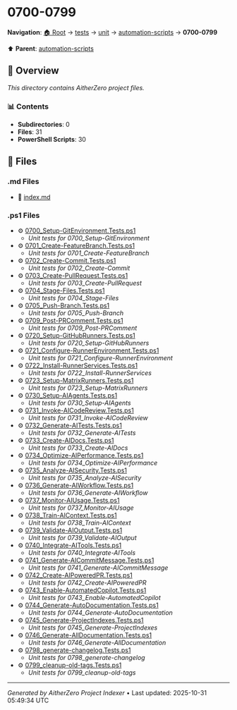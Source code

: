 # 0700-0799

**Navigation**: [🏠 Root](../../../../index.md) → [tests](../../../index.md) → [unit](../../index.md) → [automation-scripts](../index.md) → **0700-0799**

⬆️ **Parent**: [automation-scripts](../index.md)

## 📖 Overview

*This directory contains AitherZero project files.*

### 📊 Contents

- **Subdirectories**: 0
- **Files**: 31
- **PowerShell Scripts**: 30

## 📄 Files

### .md Files

- 📝 [index.md](./index.md)

### .ps1 Files

- ⚙️ [0700_Setup-GitEnvironment.Tests.ps1](./0700_Setup-GitEnvironment.Tests.ps1)
  - *Unit tests for 0700_Setup-GitEnvironment*
- ⚙️ [0701_Create-FeatureBranch.Tests.ps1](./0701_Create-FeatureBranch.Tests.ps1)
  - *Unit tests for 0701_Create-FeatureBranch*
- ⚙️ [0702_Create-Commit.Tests.ps1](./0702_Create-Commit.Tests.ps1)
  - *Unit tests for 0702_Create-Commit*
- ⚙️ [0703_Create-PullRequest.Tests.ps1](./0703_Create-PullRequest.Tests.ps1)
  - *Unit tests for 0703_Create-PullRequest*
- ⚙️ [0704_Stage-Files.Tests.ps1](./0704_Stage-Files.Tests.ps1)
  - *Unit tests for 0704_Stage-Files*
- ⚙️ [0705_Push-Branch.Tests.ps1](./0705_Push-Branch.Tests.ps1)
  - *Unit tests for 0705_Push-Branch*
- ⚙️ [0709_Post-PRComment.Tests.ps1](./0709_Post-PRComment.Tests.ps1)
  - *Unit tests for 0709_Post-PRComment*
- ⚙️ [0720_Setup-GitHubRunners.Tests.ps1](./0720_Setup-GitHubRunners.Tests.ps1)
  - *Unit tests for 0720_Setup-GitHubRunners*
- ⚙️ [0721_Configure-RunnerEnvironment.Tests.ps1](./0721_Configure-RunnerEnvironment.Tests.ps1)
  - *Unit tests for 0721_Configure-RunnerEnvironment*
- ⚙️ [0722_Install-RunnerServices.Tests.ps1](./0722_Install-RunnerServices.Tests.ps1)
  - *Unit tests for 0722_Install-RunnerServices*
- ⚙️ [0723_Setup-MatrixRunners.Tests.ps1](./0723_Setup-MatrixRunners.Tests.ps1)
  - *Unit tests for 0723_Setup-MatrixRunners*
- ⚙️ [0730_Setup-AIAgents.Tests.ps1](./0730_Setup-AIAgents.Tests.ps1)
  - *Unit tests for 0730_Setup-AIAgents*
- ⚙️ [0731_Invoke-AICodeReview.Tests.ps1](./0731_Invoke-AICodeReview.Tests.ps1)
  - *Unit tests for 0731_Invoke-AICodeReview*
- ⚙️ [0732_Generate-AITests.Tests.ps1](./0732_Generate-AITests.Tests.ps1)
  - *Unit tests for 0732_Generate-AITests*
- ⚙️ [0733_Create-AIDocs.Tests.ps1](./0733_Create-AIDocs.Tests.ps1)
  - *Unit tests for 0733_Create-AIDocs*
- ⚙️ [0734_Optimize-AIPerformance.Tests.ps1](./0734_Optimize-AIPerformance.Tests.ps1)
  - *Unit tests for 0734_Optimize-AIPerformance*
- ⚙️ [0735_Analyze-AISecurity.Tests.ps1](./0735_Analyze-AISecurity.Tests.ps1)
  - *Unit tests for 0735_Analyze-AISecurity*
- ⚙️ [0736_Generate-AIWorkflow.Tests.ps1](./0736_Generate-AIWorkflow.Tests.ps1)
  - *Unit tests for 0736_Generate-AIWorkflow*
- ⚙️ [0737_Monitor-AIUsage.Tests.ps1](./0737_Monitor-AIUsage.Tests.ps1)
  - *Unit tests for 0737_Monitor-AIUsage*
- ⚙️ [0738_Train-AIContext.Tests.ps1](./0738_Train-AIContext.Tests.ps1)
  - *Unit tests for 0738_Train-AIContext*
- ⚙️ [0739_Validate-AIOutput.Tests.ps1](./0739_Validate-AIOutput.Tests.ps1)
  - *Unit tests for 0739_Validate-AIOutput*
- ⚙️ [0740_Integrate-AITools.Tests.ps1](./0740_Integrate-AITools.Tests.ps1)
  - *Unit tests for 0740_Integrate-AITools*
- ⚙️ [0741_Generate-AICommitMessage.Tests.ps1](./0741_Generate-AICommitMessage.Tests.ps1)
  - *Unit tests for 0741_Generate-AICommitMessage*
- ⚙️ [0742_Create-AIPoweredPR.Tests.ps1](./0742_Create-AIPoweredPR.Tests.ps1)
  - *Unit tests for 0742_Create-AIPoweredPR*
- ⚙️ [0743_Enable-AutomatedCopilot.Tests.ps1](./0743_Enable-AutomatedCopilot.Tests.ps1)
  - *Unit tests for 0743_Enable-AutomatedCopilot*
- ⚙️ [0744_Generate-AutoDocumentation.Tests.ps1](./0744_Generate-AutoDocumentation.Tests.ps1)
  - *Unit tests for 0744_Generate-AutoDocumentation*
- ⚙️ [0745_Generate-ProjectIndexes.Tests.ps1](./0745_Generate-ProjectIndexes.Tests.ps1)
  - *Unit tests for 0745_Generate-ProjectIndexes*
- ⚙️ [0746_Generate-AllDocumentation.Tests.ps1](./0746_Generate-AllDocumentation.Tests.ps1)
  - *Unit tests for 0746_Generate-AllDocumentation*
- ⚙️ [0798_generate-changelog.Tests.ps1](./0798_generate-changelog.Tests.ps1)
  - *Unit tests for 0798_generate-changelog*
- ⚙️ [0799_cleanup-old-tags.Tests.ps1](./0799_cleanup-old-tags.Tests.ps1)
  - *Unit tests for 0799_cleanup-old-tags*

---

*Generated by AitherZero Project Indexer* • Last updated: 2025-10-31 05:49:34 UTC

